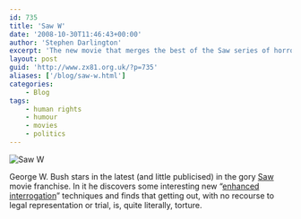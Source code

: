 ```yaml
---
id: 735
title: 'Saw W'
date: '2008-10-30T11:46:43+00:00'
author: 'Stephen Darlington'
excerpt: 'The new movie that merges the best of the Saw series of horror movies and George W Bush, not showing at your local multiplex.'
layout: post
guid: 'http://www.zx81.org.uk/?p=735'
aliases: ['/blog/saw-w.html']
categories:
    - Blog
tags:
    - human rights
    - humour
    - movies
    - politics
---
```


![Saw W](https://i0.wp.com/www.zx81.org.uk/wp-content/uploads/2008/10/saw-w.jpg?resize=304%2C450 "Saw W")

George W. Bush stars in the latest (and little publicised) in the gory [Saw](http://www.imdb.com/title/tt1132626/) movie franchise. In it he discovers some interesting new “[enhanced interrogation](http://en.wikipedia.org/wiki/Enhanced_interrogation_techniques)” techniques and finds that getting out, with no recourse to legal representation or trial, is, quite literally, torture.